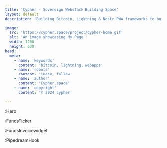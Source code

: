 ```yaml
---
title: 'Cypher - Sovereign Webstack Building Space'
layout: default
description: 'Building Bitcoin, Lightning & Nostr PWA frameworks to build faster & better.'

image:
  src: 'https://cypher.space/project/cypher-home.gif'
  alt: 'An image showcasing My Page.'
  width: 1200
  height: 630
head:
  meta:
    - name: 'keywords'
      content: 'bitcoin, lightning, webapps'
    - name: 'robots'
      content: 'index, follow'
    - name: 'author'
      content: 'Cypher.space'
    - name: 'copyright'
      content: '© 2024 cypher'

---
```


:Hero 

:FundsTicker

:FundsInvoicewidget

:PipedreamHook
